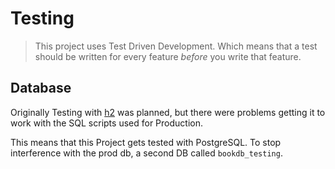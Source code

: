 # Testing

> This project uses Test Driven Development. Which means that a test should be written for every feature *before* you write that feature.

## Database

Originally Testing with [h2](http://h2database.com/html/main.html) was planned, but there were problems getting it to work with the SQL scripts used for Production.

This means that this Project gets tested with PostgreSQL. To stop interference with the prod db, a second DB called `bookdb_testing`.